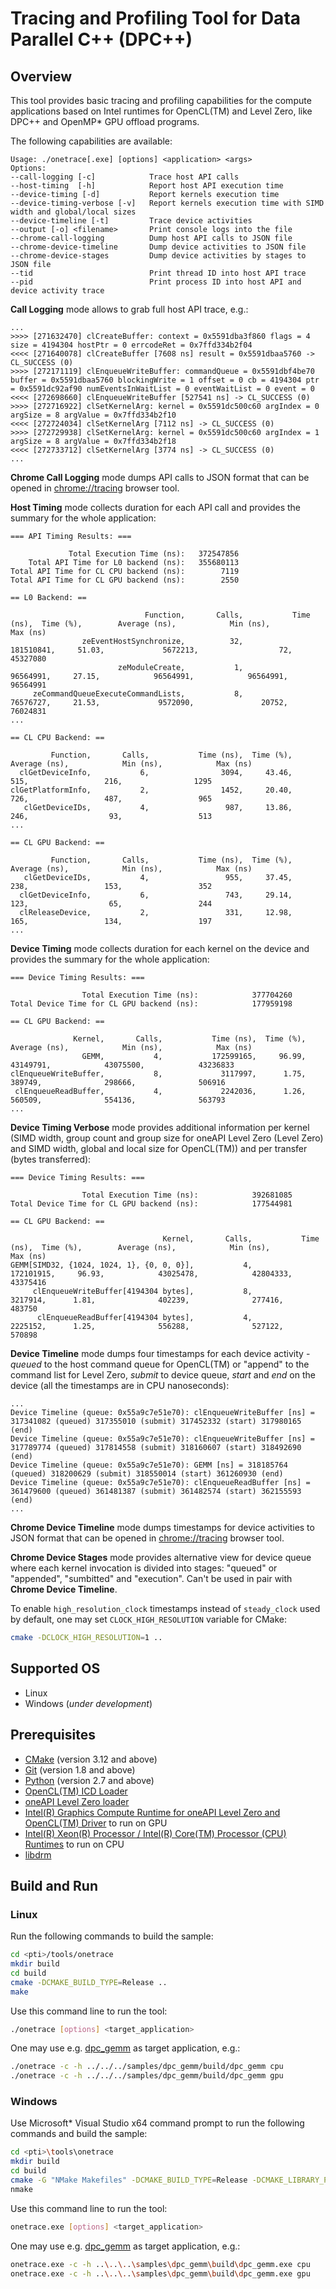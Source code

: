 # Tracing and Profiling Tool for Data Parallel C++ (DPC++)
## Overview
This tool provides basic tracing and profiling capabilities for the compute applications based on Intel runtimes for OpenCL(TM) and Level Zero, like DPC++ and OpenMP* GPU offload programs.

The following capabilities are available:
```
Usage: ./onetrace[.exe] [options] <application> <args>
Options:
--call-logging [-c]            Trace host API calls
--host-timing  [-h]            Report host API execution time
--device-timing [-d]           Report kernels execution time
--device-timing-verbose [-v]   Report kernels execution time with SIMD width and global/local sizes
--device-timeline [-t]         Trace device activities
--output [-o] <filename>       Print console logs into the file
--chrome-call-logging          Dump host API calls to JSON file
--chrome-device-timeline       Dump device activities to JSON file
--chrome-device-stages         Dump device activities by stages to JSON file
--tid                          Print thread ID into host API trace
--pid                          Print process ID into host API and device activity trace
```

**Call Logging** mode allows to grab full host API trace, e.g.:
```
...
>>>> [271632470] clCreateBuffer: context = 0x5591dba3f860 flags = 4 size = 4194304 hostPtr = 0 errcodeRet = 0x7ffd334b2f04
<<<< [271640078] clCreateBuffer [7608 ns] result = 0x5591dbaa5760 -> CL_SUCCESS (0)
>>>> [272171119] clEnqueueWriteBuffer: commandQueue = 0x5591dbf4be70 buffer = 0x5591dbaa5760 blockingWrite = 1 offset = 0 cb = 4194304 ptr = 0x5591dc92af90 numEventsInWaitList = 0 eventWaitList = 0 event = 0
<<<< [272698660] clEnqueueWriteBuffer [527541 ns] -> CL_SUCCESS (0)
>>>> [272716922] clSetKernelArg: kernel = 0x5591dc500c60 argIndex = 0 argSize = 8 argValue = 0x7ffd334b2f10
<<<< [272724034] clSetKernelArg [7112 ns] -> CL_SUCCESS (0)
>>>> [272729938] clSetKernelArg: kernel = 0x5591dc500c60 argIndex = 1 argSize = 8 argValue = 0x7ffd334b2f18
<<<< [272733712] clSetKernelArg [3774 ns] -> CL_SUCCESS (0)
...
```
**Chrome Call Logging** mode dumps API calls to JSON format that can be opened in [chrome://tracing](https://www.chromium.org/developers/how-tos/trace-event-profiling-tool) browser tool.

**Host Timing** mode collects duration for each API call and provides the summary for the whole application:
```
=== API Timing Results: ===

             Total Execution Time (ns):   372547856
    Total API Time for L0 backend (ns):   355680113
Total API Time for CL CPU backend (ns):        7119
Total API Time for CL GPU backend (ns):        2550

== L0 Backend: ==

                              Function,       Calls,           Time (ns),  Time (%),        Average (ns),            Min (ns),            Max (ns)
                zeEventHostSynchronize,          32,           181510841,     51.03,             5672213,                  72,            45327080
                        zeModuleCreate,           1,            96564991,     27.15,            96564991,            96564991,            96564991
     zeCommandQueueExecuteCommandLists,           8,            76576727,     21.53,             9572090,               20752,            76024831
...

== CL CPU Backend: ==

         Function,       Calls,           Time (ns),  Time (%),        Average (ns),            Min (ns),            Max (ns)
  clGetDeviceInfo,           6,                3094,     43.46,                 515,                 216,                1295
clGetPlatformInfo,           2,                1452,     20.40,                 726,                 487,                 965
   clGetDeviceIDs,           4,                 987,     13.86,                 246,                  93,                 513
...

== CL GPU Backend: ==

         Function,       Calls,           Time (ns),  Time (%),        Average (ns),            Min (ns),            Max (ns)
   clGetDeviceIDs,           4,                 955,     37.45,                 238,                 153,                 352
  clGetDeviceInfo,           6,                 743,     29.14,                 123,                  65,                 244
  clReleaseDevice,           2,                 331,     12.98,                 165,                 134,                 197
...
```
**Device Timing** mode collects duration for each kernel on the device and provides the summary for the whole application:
```
=== Device Timing Results: ===

                Total Execution Time (ns):            377704260
Total Device Time for CL GPU backend (ns):            177959198

== CL GPU Backend: ==

              Kernel,       Calls,           Time (ns),  Time (%),        Average (ns),            Min (ns),            Max (ns)
                GEMM,           4,           172599165,     96.99,            43149791,            43075500,            43236833
clEnqueueWriteBuffer,           8,             3117997,      1.75,              389749,              298666,              506916
 clEnqueueReadBuffer,           4,             2242036,      1.26,              560509,              554136,              563793
...
```
**Device Timing Verbose** mode provides additional information per kernel (SIMD width, group count and group size for oneAPI Level Zero (Level Zero) and SIMD width, global and local size for OpenCL(TM)) and per transfer (bytes transferred):
```
=== Device Timing Results: ===

                Total Execution Time (ns):            392681085
Total Device Time for CL GPU backend (ns):            177544981

== CL GPU Backend: ==

                                  Kernel,       Calls,           Time (ns),  Time (%),        Average (ns),            Min (ns),            Max (ns)
GEMM[SIMD32, {1024, 1024, 1}, {0, 0, 0}],           4,           172101915,     96.93,            43025478,            42804333,            43375416
     clEnqueueWriteBuffer[4194304 bytes],           8,             3217914,      1.81,              402239,              277416,              483750
      clEnqueueReadBuffer[4194304 bytes],           4,             2225152,      1.25,              556288,              527122,              570898
```

**Device Timeline** mode dumps four timestamps for each device activity - *queued* to the host command queue for OpenCL(TM) or "append" to the command list for Level Zero, *submit* to device queue, *start* and *end* on the device (all the timestamps are in CPU nanoseconds):
```
...
Device Timeline (queue: 0x55a9c7e51e70): clEnqueueWriteBuffer [ns] = 317341082 (queued) 317355010 (submit) 317452332 (start) 317980165 (end)
Device Timeline (queue: 0x55a9c7e51e70): clEnqueueWriteBuffer [ns] = 317789774 (queued) 317814558 (submit) 318160607 (start) 318492690 (end)
Device Timeline (queue: 0x55a9c7e51e70): GEMM [ns] = 318185764 (queued) 318200629 (submit) 318550014 (start) 361260930 (end)
Device Timeline (queue: 0x55a9c7e51e70): clEnqueueReadBuffer [ns] = 361479600 (queued) 361481387 (submit) 361482574 (start) 362155593 (end)
...
```
**Chrome Device Timeline** mode dumps timestamps for device activities to JSON format that can be opened in [chrome://tracing](https://www.chromium.org/developers/how-tos/trace-event-profiling-tool) browser tool.

**Chrome Device Stages** mode provides alternative view for device queue where each kernel invocation is divided into stages: "queued" or "appended", "sumbitted" and "execution". Can't be used in pair with **Chrome Device Timeline**.

To enable `high_resolution_clock` timestamps instead of `steady_clock` used by default, one may set `CLOCK_HIGH_RESOLUTION` variable for CMake:
```sh
cmake -DCLOCK_HIGH_RESOLUTION=1 ..
```

## Supported OS
- Linux
- Windows (*under development*)

## Prerequisites
- [CMake](https://cmake.org/) (version 3.12 and above)
- [Git](https://git-scm.com/) (version 1.8 and above)
- [Python](https://www.python.org/) (version 2.7 and above)
- [OpenCL(TM) ICD Loader](https://github.com/KhronosGroup/OpenCL-ICD-Loader)
- [oneAPI Level Zero loader](https://github.com/oneapi-src/level-zero)
- [Intel(R) Graphics Compute Runtime for oneAPI Level Zero and OpenCL(TM) Driver](https://github.com/intel/compute-runtime) to run on GPU
- [Intel(R) Xeon(R) Processor / Intel(R) Core(TM) Processor (CPU) Runtimes](https://software.intel.com/en-us/articles/opencl-drivers#cpu-section) to run on CPU
- [libdrm](https://gitlab.freedesktop.org/mesa/drm)

## Build and Run
### Linux
Run the following commands to build the sample:
```sh
cd <pti>/tools/onetrace
mkdir build
cd build
cmake -DCMAKE_BUILD_TYPE=Release ..
make
```
Use this command line to run the tool:
```sh
./onetrace [options] <target_application>
```
One may use e.g. [dpc_gemm](../../samples/dpc_gemm) as target application, e.g.:
```sh
./onetrace -c -h ../../../samples/dpc_gemm/build/dpc_gemm cpu
./onetrace -c -h ../../../samples/dpc_gemm/build/dpc_gemm gpu
```
### Windows
Use Microsoft* Visual Studio x64 command prompt to run the following commands and build the sample:
```sh
cd <pti>\tools\onetrace
mkdir build
cd build
cmake -G "NMake Makefiles" -DCMAKE_BUILD_TYPE=Release -DCMAKE_LIBRARY_PATH=<opencl_icd_lib_path> ..
nmake
```
Use this command line to run the tool:
```sh
onetrace.exe [options] <target_application>
```
One may use e.g. [dpc_gemm](../../samples/dpc_gemm) as target application, e.g.:
```sh
onetrace.exe -c -h ..\..\..\samples\dpc_gemm\build\dpc_gemm.exe cpu
onetrace.exe -c -h ..\..\..\samples\dpc_gemm\build\dpc_gemm.exe gpu
```